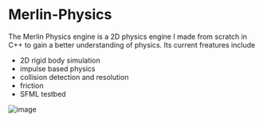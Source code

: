# Merlin-Physics

The Merlin Physics engine is a 2D physics engine I made from scratch in C++ to gain a better understanding of physics. Its current freatures include
- 2D rigid body simulation
- impulse based physics
- collision detection and resolution
- friction
- SFML testbed 

![image](https://github.com/kylebarrows/Merlin-Physics/assets/100964259/168ed65d-b673-472b-96e9-c184bb1c8c77)
